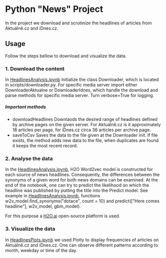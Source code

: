 # Python "News" Project

In the project we download and scrutinize the headlines of articles from Aktuálně.cz and iDnes.cz.

## Usage
Follow the steps bellow to download and visualize the data.

### 1. Download the content

In [HeadlinesAnalysis.ipynb](HeadlinesAnalysis.ipynb) initialize the class Downloader, which is located in scripts/downloader.py. For specific media server import either DownloaderAktualne or DownloaderIdnes, which handle the download and parse methods for specific media server. Turn verbose=True for logging.

##### Important methods
- downloadHeadlines
Downlaods the desired range of headlines defined by archive pages on the given server. For Aktuálně.cz is it approximately 18 articles per page, for iDnes.cz circa 36 articles per archive page.
- saveToCsv
Saves the data to the file given at the Downloader init. If file exists, the method adds new data to the file, when duplicates are found it keeps the most recent record.


### 2. Analyse the data
In the [HeadlinesAnalysis.ipynb](HeadlinesAnalysis.ipynb), H2O Word2vec model is constructed for each source of news headlines. Consequently, the differences between the synonyms of a given word for both news domains can be examined. At the end of the notebook, one can try to predict the likelihood on which the headline was published by putting the title into the Predict model. See example in [HeadlinesAnalysis.ipynb](HeadlinesAnalysis.ipynb), functions w2v_model.find_synonyms("dotace", count = 10) and predict(["Here comes headline"], w2v_model, gbm_model).

For this purpose a [H2O.ai](https://www.h2o.ai/) open-source platform is used.


### 3. Visualize the data
In [HeadlinesPlots.ipynb](HeadlinesPlots.ipynb) we used Plotly to display frequencies of articles on Aktuálně.cz and iDnes.cz. One can observe different patterns according to month, weekday or time of the day.
